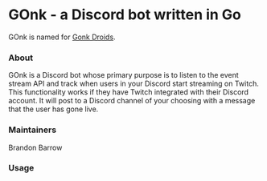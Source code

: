 # GOnk - a Discord bot written in Go
GOnk is named for [Gonk Droids]("https://starwars.fandom.com/wiki/GNK_power_droid").

### About
GOnk is a Discord bot whose primary purpose is to listen to the event stream API and track when users in your Discord start streaming on Twitch.
This functionality works if they have Twitch integrated with their Discord account. It will post to a Discord channel of your choosing with a message
that the user has gone live.

### Maintainers
Brandon Barrow

### Usage


